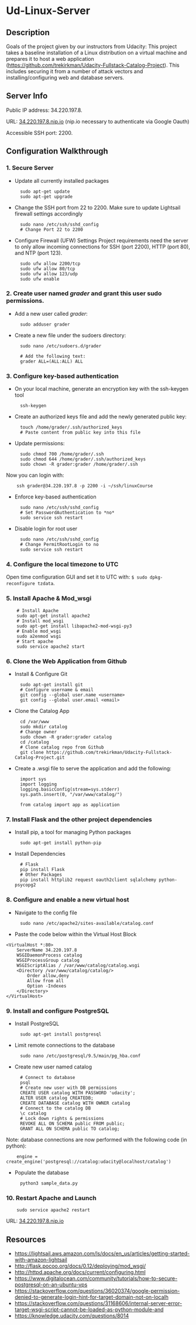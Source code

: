 # Ud-Linux-Server

## Description

Goals of the project given by our instructors from Udacity:
This project takes a baseline installation of a Linux distribution on a virtual machine and prepares it to host a web application (https://github.com/trekirkman/Udacity-Fullstack-Catalog-Project). This includes securing it from a number of attack vectors and installing/configuring web and database servers.

## Server Info

Public IP address: 34.220.197.8.

URL: [34.220.197.8.nip.io](http://34.220.197.8.nip.io) (nip.io necessary to authenticate via Google Oauth)

Accessible SSH port: 2200.

## Configuration Walkthrough

### 1. Secure Server
- Update all currently installed packages

        sudo apt-get update
        sudo apt-get upgrade
 
- Change the SSH port from 22 to 2200. Make sure to update Lightsail firewall settings accordingly

        sudo nano /etc/ssh/sshd_config
        # Change Port 22 to 2200

- Configure Firewall (UFW) Settings
Project requirements need the server to only allow incoming connections for SSH (port 2200), HTTP (port 80), and NTP (port 123).

        sudo ufw allow 2200/tcp
        sudo ufw allow 80/tcp
        sudo ufw allow 123/udp
        sudo ufw enable

### 2. Create user named *grader* and grant this user sudo permissions.

- Add a new user called *grader*:

        sudo adduser grader

- Create a new file under the sudoers directory: 

        sudo nano /etc/sudoers.d/grader
        
        # Add the following text:
        grader ALL=(ALL:ALL) ALL

### 3. Configure key-based authentication
- On your local machine, generate an encryption key with the ssh-keygen tool

        ssh-keygen
        
- Create an authorized keys file and add the newly generated public key:

        touch /home/grader/.ssh/authorized_keys
        # Paste content from public key into this file

- Update permissions:
        
        sudo chmod 700 /home/grader/.ssh
        sudo chmod 644 /home/grader/.ssh/authorized_keys
        sudo chown -R grader:grader /home/grader/.ssh
 
 Now you  can login with: 
 
        ssh grader@34.220.197.8 -p 2200 -i ~/ssh/linuxCourse

- Enforce key-based authentication

        sudo nano /etc/ssh/sshd_config
        # Set PasswordAuthentication to *no*
        sudo service ssh restart

- Disable login for root user

        sudo nano /etc/ssh/sshd_config
        # Change PermitRootLogin to no
        sudo service ssh restart

### 4. Configure the local timezone to UTC

Open time configuration GUI and set it to UTC with: `$ sudo dpkg-reconfigure tzdata`.

### 5. Install Apache & Mod_wsgi

        # Install Apache
        sudo apt-get install apache2
        # Install mod_wsgi
        sudo apt-get install libapache2-mod-wsgi-py3
        # Enable mod_wsgi
        sudo a2enmod wsgi
        # Start apache
        sudo service apache2 start


### 6. Clone the Web Application from Github
- Install & Configure Git

        sudo apt-get install git
        # Configure username & email
        git config --global user.name <username>
        git config --global user.email <email>

- Clone the Catalog App

        cd /var/www
        sudo mkdir catalog
        # Change owner
        sudo chown -R grader:grader catalog
        cd /catalog
        # Clone catalog repo from Github
        git clone https://github.com/trekirkman/Udacity-Fullstack-Catalog-Project.git

- Create a .wsgi file to serve the application and add the following:

        import sys
        import logging
        logging.basicConfig(stream=sys.stderr)
        sys.path.insert(0, "/var/www/catalog/")
        
        from catalog import app as application

### 7. Install Flask and the other project dependencies
- Install pip, a tool for managing Python packages
        
        sudo apt-get install python-pip
        
- Install Dependencies
        
        # Flask
        pip install Flask
        # Other Packages
        pip install httplib2 request oauth2client sqlalchemy python-psycopg2

### 8. Configure and enable a new virtual host

- Navigate to the config file
        
        sudo nano /etc/apache2/sites-available/catalog.conf

- Paste the code below within the Virtual Host Block
```
<VirtualHost *:80>
    ServerName 34.220.197.8
    WSGIDaemonProcess catalog
    WSGIProcessGroup catalog
    WSGIScriptAlias / /var/www/catalog/catalog.wsgi
    <Directory /var/www/catalog/catalog/>
        Order allow,deny
        Allow from all
        Option -Indexes
    </Directory>
</VirtualHost>
```

### 9. Install and configure PostgreSQL

- Install PostgreSQL

        sudo apt-get install postgresql
        
- Limit remote connections to the database

        sudo nano /etc/postgresql/9.5/main/pg_hba.conf
        
- Create new user named catalog

        # Connect to database
        psql
        # Create new user with DB permissions
        CREATE USER catalog WITH PASSWORD 'udacity';
        ALTER USER catalog CREATEDB;
        CREATE DATABASE catalog WITH OWNER catalog
        # Connect to the catalog DB
        \c catalog
        # Lock down rights & permissions
        REVOKE ALL ON SCHEMA public FROM public;
        GRANT ALL ON SCHEMA public TO catalog;
        
 Note: database connections are now performed with the following code (in python):
 
        engine = create_engine('postgresql://catalog:udacity@localhost/catalog')
 
- Populate the database

        python3 sample_data.py


### 10. Restart Apache and Launch

        sudo service apache2 restart
 
 URL: [34.220.197.8.nip.io](http://34.220.197.8.nip.io)
 
 ## Resources
 - https://lightsail.aws.amazon.com/ls/docs/en_us/articles/getting-started-with-amazon-lightsail
 - http://flask.pocoo.org/docs/0.12/deploying/mod_wsgi/
 - http://httpd.apache.org/docs/current/configuring.html
 - https://www.digitalocean.com/community/tutorials/how-to-secure-postgresql-on-an-ubuntu-vps
 - https://stackoverflow.com/questions/36020374/google-permission-denied-to-generate-login-hint-for-target-domain-not-on-localh
 - https://stackoverflow.com/questions/31168606/internal-server-error-target-wsgi-script-cannot-be-loaded-as-python-module-and
 - https://knowledge.udacity.com/questions/8014
